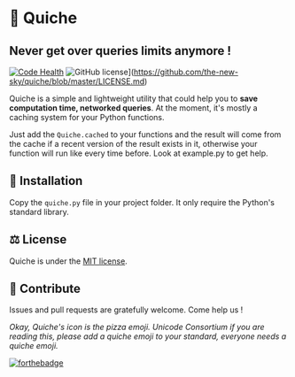 # 🍕 Quiche
## Never get over queries limits anymore !
[![Code Health](https://landscape.io/github/the-new-sky/quiche/master/landscape.svg?style=flat)](https://landscape.io/github/the-new-sky/quiche/master) ![GitHub license](https://img.shields.io/badge/license-MIT-blue.svg)](https://github.com/the-new-sky/quiche/blob/master/LICENSE.md) 


Quiche is a simple and lightweight utility that could help you to **save computation time, networked queries**.
At the moment, it's mostly a caching system for your Python functions.

Just add the `Quiche.cached` to your functions and the result will come from the cache if a recent version of the result exists in it, otherwise your function will run like every time before. Look at example.py to get help.

## 🔨 Installation

Copy the `quiche.py` file in your project folder. It only require the Python's standard library.

## ⚖️ License
Quiche is under the [MIT license](https://github.com/the-new-sky/quiche/blob/master/LICENSE.md).

## 🚀 Contribute
Issues and pull requests are gratefully welcome. Come help us !

*Okay, Quiche's icon is the pizza emoji. Unicode Consortium if you are reading this, please add a quiche emoji to your standard, everyone needs a quiche emoji.*

[![forthebadge](http://forthebadge.com/badges/built-with-love.svg)](http://forthebadge.com)